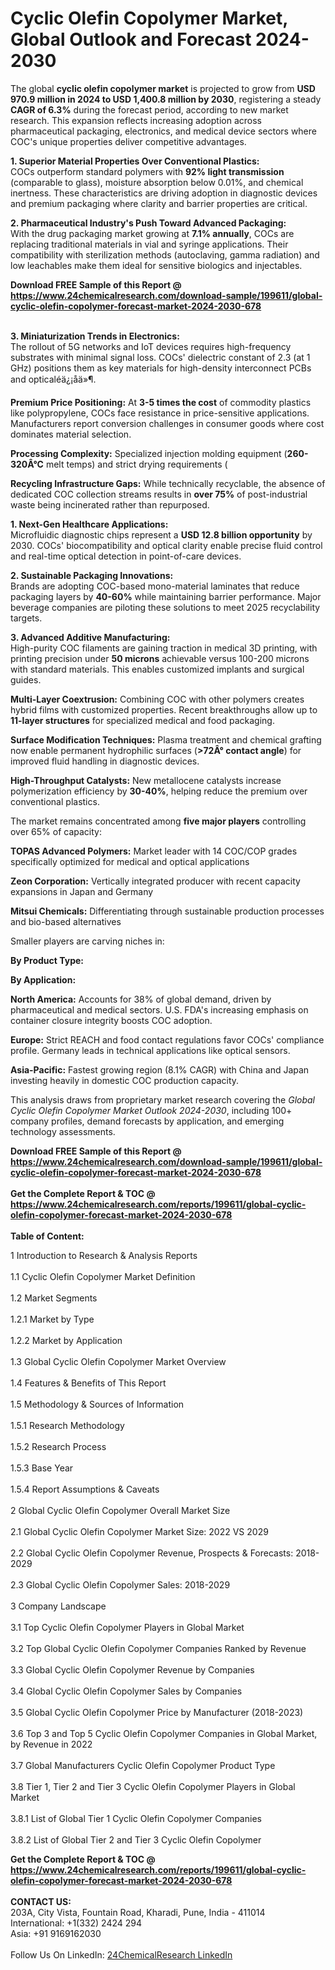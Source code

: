<h1>Cyclic Olefin Copolymer Market, Global Outlook and Forecast 2024-2030</h1><p>The global <strong>cyclic olefin copolymer market</strong> is projected to grow from <strong>USD 970.9 million in 2024 to USD 1,400.8 million by 2030</strong>, registering a steady <strong>CAGR of 6.3%</strong> during the forecast period, according to new market research. This expansion reflects increasing adoption across pharmaceutical packaging, electronics, and medical device sectors where COC's unique properties deliver competitive advantages.</p><p><strong>1. Superior Material Properties Over Conventional Plastics:</strong><br>
COCs outperform standard polymers with <strong>92% light transmission</strong> (comparable to glass), moisture absorption below 0.01%, and chemical inertness. These characteristics are driving adoption in diagnostic devices and premium packaging where clarity and barrier properties are critical.</p><p><strong>2. Pharmaceutical Industry's Push Toward Advanced Packaging:</strong><br>
With the drug packaging market growing at <strong>7.1% annually</strong>, COCs are replacing traditional materials in vial and syringe applications. Their compatibility with sterilization methods (autoclaving, gamma radiation) and low leachables make them ideal for sensitive biologics and injectables.</p><div><b>Download FREE Sample of this Report @ 
            <a href="https://www.24chemicalresearch.com/download-sample/199611/global-cyclic-olefin-copolymer-forecast-market-2024-2030-678">
            https://www.24chemicalresearch.com/download-sample/199611/global-cyclic-olefin-copolymer-forecast-market-2024-2030-678</a></b></div><br><p><strong>3. Miniaturization Trends in Electronics:</strong><br>
The rollout of 5G networks and IoT devices requires high-frequency substrates with minimal signal loss. COCs' dielectric constant of 2.3 (at 1 GHz) positions them as key materials for high-density interconnect PCBs and opticaléä¿¡åä»¶.</p><p><strong>Premium Price Positioning:</strong> At <strong>3-5 times the cost</strong> of commodity plastics like polypropylene, COCs face resistance in price-sensitive applications. Manufacturers report conversion challenges in consumer goods where cost dominates material selection.</p><p><strong>Processing Complexity:</strong> Specialized injection molding equipment (<strong>260-320Â°C</strong> melt temps) and strict drying requirements (
</p><p><strong>Recycling Infrastructure Gaps:</strong> While technically recyclable, the absence of dedicated COC collection streams results in <strong>over 75%</strong> of post-industrial waste being incinerated rather than repurposed.</p><p><strong>1. Next-Gen Healthcare Applications:</strong><br>
Microfluidic diagnostic chips represent a <strong>USD 12.8 billion opportunity</strong> by 2030. COCs' biocompatibility and optical clarity enable precise fluid control and real-time optical detection in point-of-care devices.</p><p><strong>2. Sustainable Packaging Innovations:</strong><br>
Brands are adopting COC-based mono-material laminates that reduce packaging layers by <strong>40-60%</strong> while maintaining barrier performance. Major beverage companies are piloting these solutions to meet 2025 recyclability targets.</p><p><strong>3. Advanced Additive Manufacturing:</strong><br>
High-purity COC filaments are gaining traction in medical 3D printing, with printing precision under <strong>50 microns</strong> achievable versus 100-200 microns with standard materials. This enables customized implants and surgical guides.</p><p><strong>Multi-Layer Coextrusion:</strong> Combining COC with other polymers creates hybrid films with customized properties. Recent breakthroughs allow up to <strong>11-layer structures</strong> for specialized medical and food packaging.</p><p><strong>Surface Modification Techniques:</strong> Plasma treatment and chemical grafting now enable permanent hydrophilic surfaces (<strong>&gt;72Â° contact angle</strong>) for improved fluid handling in diagnostic devices.</p><p><strong>High-Throughput Catalysts:</strong> New metallocene catalysts increase polymerization efficiency by <strong>30-40%</strong>, helping reduce the premium over conventional plastics.</p><p>The market remains concentrated among <strong>five major players</strong> controlling over 65% of capacity:</p><p><strong>TOPAS Advanced Polymers:</strong> Market leader with 14 COC/COP grades specifically optimized for medical and optical applications</p><p><strong>Zeon Corporation:</strong> Vertically integrated producer with recent capacity expansions in Japan and Germany</p><p><strong>Mitsui Chemicals:</strong> Differentiating through sustainable production processes and bio-based alternatives</p><p>Smaller players are carving niches in:</p><p><strong>By Product Type:</strong></p><p><strong>By Application:</strong></p><p><strong>North America:</strong> Accounts for 38% of global demand, driven by pharmaceutical and medical sectors. U.S. FDA's increasing emphasis on container closure integrity boosts COC adoption.</p><p><strong>Europe:</strong> Strict REACH and food contact regulations favor COCs' compliance profile. Germany leads in technical applications like optical sensors.</p><p><strong>Asia-Pacific:</strong> Fastest growing region (8.1% CAGR) with China and Japan investing heavily in domestic COC production capacity.</p><p>This analysis draws from proprietary market research covering the <em>Global Cyclic Olefin Copolymer Market Outlook 2024-2030</em>, including 100+ company profiles, demand forecasts by application, and emerging technology assessments.</p><div><b>Download FREE Sample of this Report @ 
            <a href="https://www.24chemicalresearch.com/download-sample/199611/global-cyclic-olefin-copolymer-forecast-market-2024-2030-678">
            https://www.24chemicalresearch.com/download-sample/199611/global-cyclic-olefin-copolymer-forecast-market-2024-2030-678</a></b></div><br><div><b>Get the Complete Report & TOC @ 
            <a href="https://www.24chemicalresearch.com/reports/199611/global-cyclic-olefin-copolymer-forecast-market-2024-2030-678">
            https://www.24chemicalresearch.com/reports/199611/global-cyclic-olefin-copolymer-forecast-market-2024-2030-678</a></b></div><br>
            <b>Table of Content:</b><p><p>1 Introduction to Research & Analysis Reports<br /><br />
1.1 Cyclic Olefin Copolymer Market Definition<br /><br />
1.2 Market Segments<br /><br />
1.2.1 Market by Type<br /><br />
1.2.2 Market by Application<br /><br />
1.3 Global Cyclic Olefin Copolymer Market Overview<br /><br />
1.4 Features & Benefits of This Report<br /><br />
1.5 Methodology & Sources of Information<br /><br />
1.5.1 Research Methodology<br /><br />
1.5.2 Research Process<br /><br />
1.5.3 Base Year<br /><br />
1.5.4 Report Assumptions & Caveats<br /><br />
2 Global Cyclic Olefin Copolymer Overall Market Size<br /><br />
2.1 Global Cyclic Olefin Copolymer Market Size: 2022 VS 2029<br /><br />
2.2 Global Cyclic Olefin Copolymer Revenue, Prospects & Forecasts: 2018-2029<br /><br />
2.3 Global Cyclic Olefin Copolymer Sales: 2018-2029<br /><br />
3 Company Landscape<br /><br />
3.1 Top Cyclic Olefin Copolymer Players in Global Market<br /><br />
3.2 Top Global Cyclic Olefin Copolymer Companies Ranked by Revenue<br /><br />
3.3 Global Cyclic Olefin Copolymer Revenue by Companies<br /><br />
3.4 Global Cyclic Olefin Copolymer Sales by Companies<br /><br />
3.5 Global Cyclic Olefin Copolymer Price by Manufacturer (2018-2023)<br /><br />
3.6 Top 3 and Top 5 Cyclic Olefin Copolymer Companies in Global Market, by Revenue in 2022<br /><br />
3.7 Global Manufacturers Cyclic Olefin Copolymer Product Type<br /><br />
3.8 Tier 1, Tier 2 and Tier 3 Cyclic Olefin Copolymer Players in Global Market<br /><br />
3.8.1 List of Global Tier 1 Cyclic Olefin Copolymer Companies<br /><br />
3.8.2 List of Global Tier 2 and Tier 3 Cyclic Olefin Copolymer</p><div><b>Get the Complete Report & TOC @ 
            <a href="https://www.24chemicalresearch.com/reports/199611/global-cyclic-olefin-copolymer-forecast-market-2024-2030-678">
            https://www.24chemicalresearch.com/reports/199611/global-cyclic-olefin-copolymer-forecast-market-2024-2030-678</a></b></div><br><b>CONTACT US:</b><br>
            203A, City Vista, Fountain Road, Kharadi, Pune, India - 411014<br>
            International: +1(332) 2424 294<br>
            Asia: +91 9169162030 <br><br>
            Follow Us On LinkedIn: <a href="https://www.linkedin.com/company/24chemicalresearch/">24ChemicalResearch LinkedIn</a>